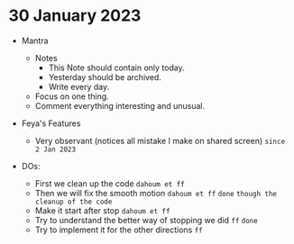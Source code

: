 # 30 January 2023

* Mantra
  * Notes
    * This Note should contain only today.
    * Yesterday should be archived.
    * Write every day.
  * Focus on one thing.
  * Comment everything interesting and unusual.
* Feya's Features
  * Very observant (notices all mistake I make on shared screen) `since 2 Jan 2023`

* DOs:
    * First we clean up the code `dahoum et ff`
    * Then we will fix the smooth motion `dahoum et ff` `done` `though the cleanup of the code`
    * Make it start after stop `dahoum et ff`
    * Try to understand the better way of stopping we did `ff` `done`
    * Try to implement it for the other directions `ff`
